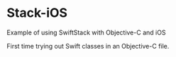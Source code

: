 # Stack-iOS
Example of using SwiftStack with Objective-C and iOS

First time trying out Swift classes in an Objective-C file. 


